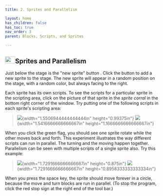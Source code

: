 ```yaml
---
title: 2. Sprites and Parallelism

layout: home
has_children: false
has_toc: true
nav_order: 3
parent: Blocks, Scripts, and Sprites

---
```


 <img src="/snap-manual/assets/images/image25.png" style="width:33px; height:23px">Sprites and Parallelism
--------------------------------------------------------------------------------------------------------------------------

Just below the stage is the "new sprite" button . Click the button to
add a new sprite to the stage. The new sprite will appear in a random
position on the stage, with a random color, but always facing to the
right.

Each sprite has its own scripts. To see the scripts for a particular
sprite in the scripting area, click on the picture of that sprite in the
*sprite corral* in the bottom right corner of the window. Try putting
one of the following scripts in each sprite's scripting area:

> ![](image26.png){width="1.5506944444444444in"
> height="0.99375in"}
> ![](image27.png){width="1.5416666666666667in"
> height="1.1666666666666667in"}

When you click the green flag, you should see one sprite rotate while
the other moves back and forth. This experiment illustrates the way
different scripts can run in parallel. The turning and the moving happen
together. Parallelism can be seen with multiple scripts of a single
sprite also. Try this example:

> ![](image28.png){width="1.7291666666666667in"
> height="0.875in"}
> ![](image29.png){width="1.7291666666666667in"
> height="0.8958333333333334in"}

When you press the space key, the sprite should move forever in a
circle, because the move and turn blocks are run in parallel. (To stop
the program, click the red stop sign at the right end of the tool bar.)

